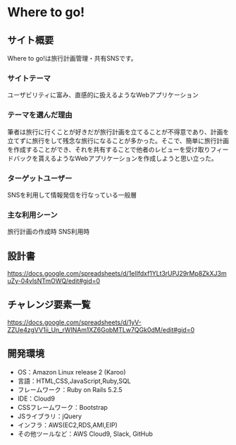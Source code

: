# Where to go!

## サイト概要
Where to go!は旅行計画管理・共有SNSです。

### サイトテーマ
ユーザビリティに富み、直感的に扱えるようなWebアプリケーション

### テーマを選んだ理由
筆者は旅行に行くことが好きだが旅行計画を立てることが不得意であり、計画を立てずに旅行をして残念な旅行になることが多かった。そこで、簡単に旅行計画を作成することができ、それを共有することで他者のレビューを受け取りフィードバックを貰えるようなWebアプリケーションを作成しようと思い立った。

### ターゲットユーザー
SNSを利用して情報発信を行なっている一般層

### 主な利用シーン
旅行計画の作成時
SNS利用時

## 設計書
https://docs.google.com/spreadsheets/d/1elIfdxf1YLt3rUPJ29rMp8ZkXJ3muZy-04vlsNTmOWQ/edit#gid=0

## チャレンジ要素一覧
https://docs.google.com/spreadsheets/d/1yV-ZZUe4zgVV1ii_Un_rWINAm1XZ6GobMTLw7QGk0dM/edit#gid=0

## 開発環境
- OS：Amazon Linux release 2 (Karoo)
- 言語：HTML,CSS,JavaScript,Ruby,SQL
- フレームワーク：Ruby on Rails 5.2.5
- IDE：Cloud9
- CSSフレームワーク：Bootstrap
- JSライブラリ：jQuery
- インフラ：AWS(EC2,RDS,AMI,EIP)
- その他ツールなど：AWS Cloud9, Slack, GitHub
